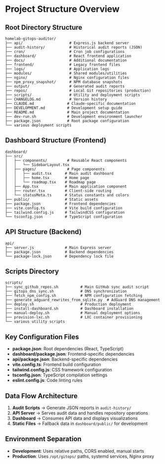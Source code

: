 # Project Structure Overview

## Root Directory Structure
```
homelab-gitops-auditor/
├── api/                     # Express.js backend server
├── audit-history/           # Historical audit reports (JSON)
├── cron/                    # Cron job configurations
├── dashboard/               # React frontend application
├── docs/                    # Additional documentation
├── frontend/                # Legacy frontend files
├── logs/                    # Application logs
├── modules/                 # Shared modules/utilities
├── nginx/                   # Nginx configuration files
├── npm_proxy_snapshot/      # NPM database snapshots
├── output/                  # Generated audit reports
├── repos/                   # Local Git repositories (production)
├── scripts/                 # Utility and deployment scripts
├── CHANGELOG.md             # Version history
├── CLAUDE.md               # Claude-specific documentation
├── DEVELOPMENT.md          # Development setup guide
├── README.md               # Main project documentation
├── dev-run.sh              # Development environment launcher
├── package.json            # Root package configuration
└── various deployment scripts
```

## Dashboard Structure (Frontend)
```
dashboard/
├── src/
│   ├── components/         # Reusable React components
│   │   └── SidebarLayout.tsx
│   ├── pages/              # Page components
│   │   ├── audit.tsx      # Main audit dashboard
│   │   ├── home.tsx       # Home page
│   │   └── roadmap.tsx    # Roadmap page
│   ├── App.tsx            # Main application component
│   ├── router.tsx         # Client-side routing
│   └── statusMeta.ts      # Status constants and colors
├── public/                # Static assets
├── package.json           # Frontend dependencies
├── vite.config.ts         # Vite build configuration
├── tailwind.config.js     # TailwindCSS configuration
└── tsconfig.json          # TypeScript configuration
```

## API Structure (Backend)
```
api/
├── server.js              # Main Express server
├── package.json           # Backend dependencies
└── package-lock.json      # Dependency lock file
```

## Scripts Directory
```
scripts/
├── sync_github_repos.sh          # Main GitHub sync audit script
├── gitops_dns_sync.sh            # DNS synchronization
├── fetch_npm_config.sh           # NPM configuration fetching
├── generate_adguard_rewrites_from_sqlite.py  # AdGuard DNS management
├── deploy.sh                     # Production deployment
├── install-dashboard.sh          # Dashboard installation
├── manual-deploy.sh              # Manual deployment options
├── provision-lxc.sh              # LXC container provisioning
└── various utility scripts
```

## Key Configuration Files
- **package.json**: Root dependencies (React, TypeScript)
- **dashboard/package.json**: Frontend-specific dependencies
- **api/package.json**: Backend-specific dependencies
- **vite.config.ts**: Frontend build configuration
- **tailwind.config.js**: CSS framework configuration
- **tsconfig.json**: TypeScript compilation settings
- **eslint.config.js**: Code linting rules

## Data Flow Architecture
1. **Audit Scripts** → Generate JSON reports in `audit-history/`
2. **API Server** → Serves audit data and handles repository operations
3. **Dashboard** → Consumes API data and displays visualizations
4. **Static Files** → Fallback data in `dashboard/public/` for development

## Environment Separation
- **Development**: Uses relative paths, CORS enabled, manual starts
- **Production**: Uses `/opt/gitops/` paths, systemd services, Nginx proxy